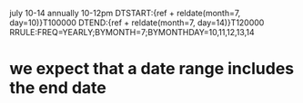 july 10-14 annually 10-12pm
DTSTART:{ref + reldate(month=7, day=10)}T100000
DTEND:{ref + reldate(month=7, day=14)}T120000
RRULE:FREQ=YEARLY;BYMONTH=7;BYMONTHDAY=10,11,12,13,14
# we expect that a date range includes the end date